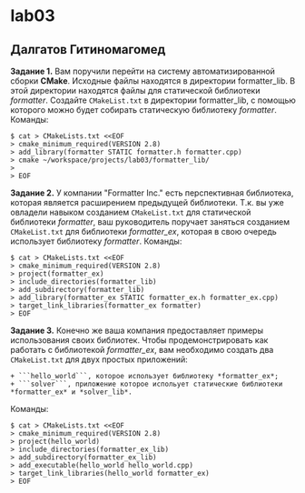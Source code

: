 # lab03
## Далгатов Гитиномагомед
**Задание 1.** 
  Вам поручили перейти на систему автоматизированной сборки **CMake**. Исходные файлы находятся в директории formatter_lib. В этой директории находятся файлы для      статической библиотеки *formatter*. Создайте ```CMakeList.txt``` в директории formatter_lib, с помощью которого можно будет собирать статическую библиотеку *formatter*.
  Команды: 
  ```
  $ cat > CMakeLists.txt <<EOF
  > cmake_minimum_required(VERSION 2.8)
  > add_library(formatter STATIC formatter.h formatter.cpp)
  > cmake ~/workspace/projects/lab03/formatter_lib/
  > 
  > EOF
  ```

**Задание 2.**
  У компании "Formatter Inc." есть перспективная библиотека, которая является расширением предыдущей библиотеки. Т.к. вы уже овладели навыком созданием ```CMakeList.txt``` для статической библиотеки *formatter*, ваш руководитель поручает заняться созданием ```CMakeList.txt``` для библиотеки *formatter_ex*, которая в свою очередь использует библиотеку *formatter*.
  Команды:
  ```
  $ cat > CMakeLists.txt <<EOF
  > cmake_minimum_required(VERSION 2.8)
  > project(formatter_ex)
  > include_directories(formatter_lib)
  > add_subdirectory(formatter_lib)
  > add_library(formatter_ex STATIC formatter_ex.h formatter_ex.cpp)
  > target_link_libraries(formatter_ex formatter)
  > EOF
  ```
  
**Задание 3.**
  Конечно же ваша компания предоставляет примеры использования своих библиотек. Чтобы продемонстрировать как работать с библиотекой *formatter_ex*, вам необходимо создать два ```CMakeList.txt``` для двух простых приложений:

    + ```hello_world```, которое использует библиотеку *formatter_ex*;
    + ```solver```, приложение которое испольует статические библиотеки *formatter_ex* и *solver_lib*.

  Команды:
  ```
  $ cat > CMakeLists.txt <<EOF
  > cmake_minimum_required(VERSION 2.8)
  > project(hello_world)
  > include_directories(formatter_ex_lib)
  > add_subdirectory(formatter_ex_lib)
  > add_executable(hello_world hello_world.cpp)
  > target_link_libraries(hello_world formatter_ex)
  > EOF
  ```
